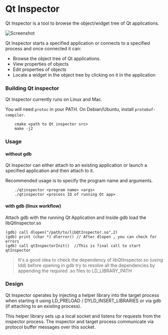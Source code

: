 Qt Inspector
============

Qt Inspector is a tool to browse the object/widget tree of Qt applications.

![Screenshot](http://2.bp.blogspot.com/-gZW9n7V-zgs/TiinbhFZNpI/AAAAAAAAABc/F3zpGbS73bE/s1600/inspector-dolphin-settings.png)


Qt Inspector starts a specified application or connects to a specified process
and once connected it can:

 - Browse the object tree of Qt applications.
 - View properties of objects
 - Edit properties of objects
 - Locate a widget in the object tree by clicking on it in the application

### Building Qt inspector

Qt Inspector currently runs on Linux and Mac.

You will need `protoc` in your PATH. On Debian/Ubuntu, install `protobuf-compiler`.

```
	cmake <path to Qt inspector src>
	make -j2
```

### Usage

#### without gdb

 Qt Inspector can either attach to an existing application or launch
 a specified application and then attach to it.
 
 Recommended usage is to specify the program name and arguments.

```
	./qtinspector <program name> <args>
	./qtinspector <process ID of running Qt app>
```

#### with gdb (linux workflow)

 Attach gdb with the running Qt Application and Inside gdb load the libQtInspector.so

```
(gdb) call dlopen("/path/to/libQtInspector.so",2)
(gdb) print (char *) dlerror() // After dlopen , you can check for errors
(gdb) call qtInspectorInit()  //This is final call to start qtInspector

```

> It's a good idea to check the dependency of libQtInspector.so (using ldd) before opening in gdb try to resolve all the dependencies by appending the required .so files to LD_LIBRARY_PATH

### Design

 Qt Inspector operates by injecting a helper library into the target process
 when starting it using LD_PRELOAD / DYLD_INSERT_LIBRARIES or via gdb
 (if attaching to an existing process).
 
 This helper library sets up a local socket and listens for requests
 from the inspector process.  The inspector and target process communicate via
 protocol buffer messages over this socket.

